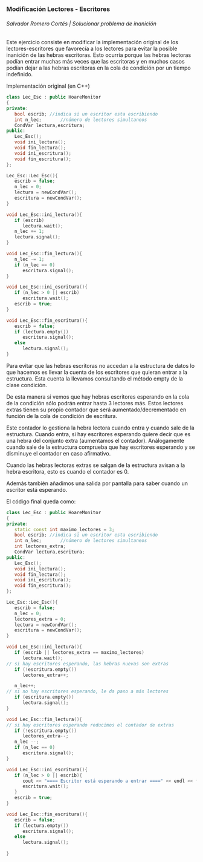 ### Modificación Lectores - Escritores

###### Salvador Romero Cortés  | Solucionar problema de inanición

Este ejercicio consiste en modificar la implementación original de los lectores-escritores que favorecía a los lectores para evitar la posible inanición de las hebras escritoras. Esto ocurría porque las hebras lectoras podían entrar muchas más veces que las escritoras y en muchos casos podían dejar a las hebras escritoras en la cola de condición por un tiempo indefinido.

Implementación original (en C++)

```c++
class Lec_Esc : public HoareMonitor
{
private:
   bool escrib; //indica si un escritor esta escribiendo
   int n_lec;       //número de lectores simultaneos
   CondVar lectura,escritura;
public:
   Lec_Esc();
   void ini_lectura();
   void fin_lectura();
   void ini_escritura();
   void fin_escritura();
};

Lec_Esc::Lec_Esc(){
   escrib = false;
   n_lec = 0;
   lectura = newCondVar();
   escritura = newCondVar();
}

void Lec_Esc::ini_lectura(){
   if (escrib)
      lectura.wait();
   n_lec += 1;
   lectura.signal();
}

void Lec_Esc::fin_lectura(){
   n_lec -= 1;
   if (n_lec == 0)
      escritura.signal();
}

void Lec_Esc::ini_escritura(){
   if (n_lec > 0 || escrib)
      escritura.wait();
   escrib = true;
}

void Lec_Esc::fin_escritura(){
   escrib = false;
   if (lectura.empty())
      escritura.signal();
   else
      lectura.signal();
}
```



Para evitar que las hebras escritoras no accedan a la estructura de datos lo que hacemos es llevar la cuenta de los escritores que quieran entrar a la estructura. Esta cuenta la llevamos consultando el método empty de la clase condición.

De esta manera si vemos que hay hebras escritores esperando en la cola de la condición sólo podrán entrar hasta 3 lectores más. Estos lectores extras tienen su propio contador que será aumentado/decrementado en función de la cola de condición de escritura. 

Este contador lo gestiona la hebra lectora cuando entra y cuando sale de la estructura. Cuando entra, si hay escritores esperando quiere decir que es una hebra del conjunto extra (aumentamos el contador). Análogamente cuando sale de la estructura comprueba que hay escritores esperando y se disminuye el contador en caso afirmativo.

Cuando las hebras lectoras extras se salgan de la estructura avisan a la hebra escritora, esto es cuando el contador es 0.

Además también añadimos una salida por pantalla para saber cuando un escritor está esperando.

El código final queda como:

```c++
class Lec_Esc : public HoareMonitor
{
private:
   static const int maximo_lectores = 3;
   bool escrib; //indica si un escritor esta escribiendo
   int n_lec;       //número de lectores simultaneos
   int lectores_extra;
   CondVar lectura,escritura;
public:
   Lec_Esc();
   void ini_lectura();
   void fin_lectura();
   void ini_escritura();
   void fin_escritura();
};

Lec_Esc::Lec_Esc(){
   escrib = false;
   n_lec = 0;
   lectores_extra = 0;
   lectura = newCondVar();
   escritura = newCondVar();
}

void Lec_Esc::ini_lectura(){
   if (escrib || lectores_extra == maximo_lectores)
      lectura.wait();
// si hay escritores esperando, las hebras nuevas son extras
   if (!escritura.empty())
      lectores_extra++;

   n_lec++;
// si no hay escritores esperando, le da paso a más lectores
   if (escritura.empty())
      lectura.signal();
}

void Lec_Esc::fin_lectura(){
// si hay escritores esperando reducimos el contador de extras
   if (!escritura.empty())
      lectores_extra--;
   n_lec --;
   if (n_lec == 0)
      escritura.signal();
}

void Lec_Esc::ini_escritura(){
   if (n_lec > 0 || escrib){
      cout << "==== Escritor está esperando a entrar ====" << endl << flush;
      escritura.wait();
   }
   escrib = true;
}

void Lec_Esc::fin_escritura(){
   escrib = false;
   if (lectura.empty())
      escritura.signal();
   else
      lectura.signal();
   
}
```

